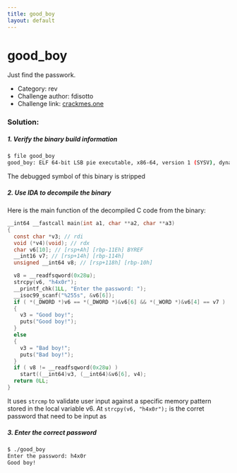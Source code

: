 ```yaml
---
title: good_boy
layout: default
---
```


# good\_boy

Just find the passwork.

- Category: rev
- Challenge author: fdisotto
- Challenge link: [crackmes.one](https://crackmes.one/crackme/669a714890c4c2830c820bc0)

### Solution:

##### 1. Verify the binary build information

```bash
$ file good_boy
good_boy: ELF 64-bit LSB pie executable, x86-64, version 1 (SYSV), dynamically linked, interpreter /lib64/ld-linux-x86-64.so.2, stripped
```
The debugged symbol of this binary is stripped

##### 2. Use IDA to decompile the binary

Here is the main function of the decompiled C code from the binary:

```c
__int64 __fastcall main(int a1, char **a2, char **a3)
{
  const char *v3; // rdi
  void (*v4)(void); // rdx
  char v6[10]; // [rsp+Ah] [rbp-11Eh] BYREF
  __int16 v7; // [rsp+14h] [rbp-114h]
  unsigned __int64 v8; // [rsp+118h] [rbp-10h]

  v8 = __readfsqword(0x28u);
  strcpy(v6, "h4x0r");
  __printf_chk(1LL, "Enter the password: ");
  __isoc99_scanf("%255s", &v6[6]);
  if ( *(_DWORD *)v6 == *(_DWORD *)&v6[6] && *(_WORD *)&v6[4] == v7 )
  {
    v3 = "Good boy!";
    puts("Good boy!");
  }
  else
  {
    v3 = "Bad boy!";
    puts("Bad boy!");
  }
  if ( v8 != __readfsqword(0x28u) )
    start((__int64)v3, (__int64)&v6[6], v4);
  return 0LL;
}
```

It uses `strcmp` to validate user input against a specific memory pattern stored in the local variable v6. 
At `strcpy(v6, "h4x0r");` is the corret password that need to be input as

##### 3. Enter the correct password

```bash
$ ./good_boy
Enter the password: h4x0r
Good boy!
```

